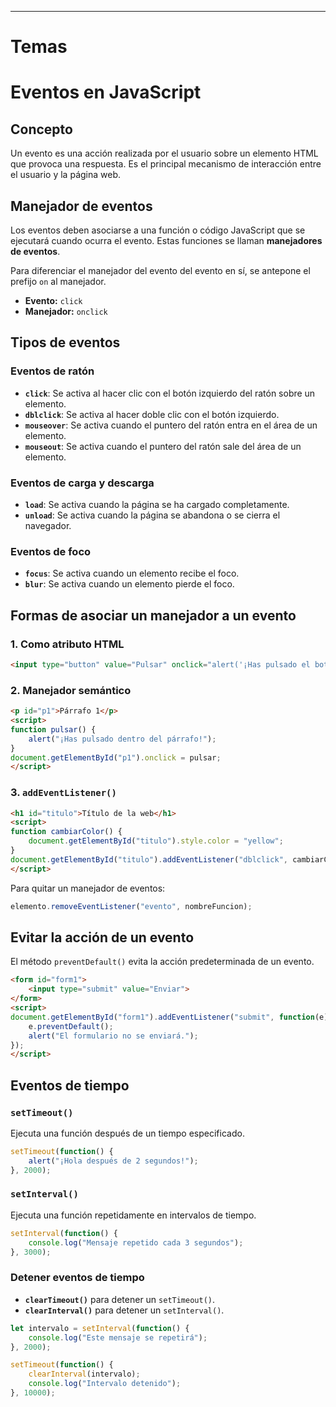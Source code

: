 
---
# Temas

# Eventos en JavaScript

## Concepto

Un evento es una acción realizada por el usuario sobre un elemento HTML que provoca una respuesta. Es el principal mecanismo de interacción entre el usuario y la página web.

## Manejador de eventos

Los eventos deben asociarse a una función o código JavaScript que se ejecutará cuando ocurra el evento. Estas funciones se llaman **manejadores de eventos**.

Para diferenciar el manejador del evento del evento en sí, se antepone el prefijo `on` al manejador.

- **Evento:** `click`
- **Manejador:** `onclick`

## Tipos de eventos

### Eventos de ratón

- **`click`**: Se activa al hacer clic con el botón izquierdo del ratón sobre un elemento.
- **`dblclick`**: Se activa al hacer doble clic con el botón izquierdo.
- **`mouseover`**: Se activa cuando el puntero del ratón entra en el área de un elemento.
- **`mouseout`**: Se activa cuando el puntero del ratón sale del área de un elemento.

### Eventos de carga y descarga

- **`load`**: Se activa cuando la página se ha cargado completamente.
- **`unload`**: Se activa cuando la página se abandona o se cierra el navegador.

### Eventos de foco

- **`focus`**: Se activa cuando un elemento recibe el foco.
- **`blur`**: Se activa cuando un elemento pierde el foco.

## Formas de asociar un manejador a un evento

### 1. Como atributo HTML

```html
<input type="button" value="Pulsar" onclick="alert('¡Has pulsado el botón!')">
```

### 2. Manejador semántico

```html
<p id="p1">Párrafo 1</p>
<script>
function pulsar() {
    alert("¡Has pulsado dentro del párrafo!");
}
document.getElementById("p1").onclick = pulsar;
</script>
```

### 3. `addEventListener()`

```html
<h1 id="titulo">Título de la web</h1>
<script>
function cambiarColor() {
    document.getElementById("titulo").style.color = "yellow";
}
document.getElementById("titulo").addEventListener("dblclick", cambiarColor);
</script>
```

Para quitar un manejador de eventos:

```javascript
elemento.removeEventListener("evento", nombreFuncion);
```

## Evitar la acción de un evento

El método `preventDefault()` evita la acción predeterminada de un evento.

```html
<form id="form1">
    <input type="submit" value="Enviar">
</form>
<script>
document.getElementById("form1").addEventListener("submit", function(e) {
    e.preventDefault();
    alert("El formulario no se enviará.");
});
</script>
```

## Eventos de tiempo

### `setTimeout()`

Ejecuta una función después de un tiempo especificado.

```javascript
setTimeout(function() {
    alert("¡Hola después de 2 segundos!");
}, 2000);
```

### `setInterval()`

Ejecuta una función repetidamente en intervalos de tiempo.

```javascript
setInterval(function() {
    console.log("Mensaje repetido cada 3 segundos");
}, 3000);
```

### Detener eventos de tiempo

- **`clearTimeout()`** para detener un `setTimeout()`.
- **`clearInterval()`** para detener un `setInterval()`.

```javascript
let intervalo = setInterval(function() {
    console.log("Este mensaje se repetirá");
}, 2000);

setTimeout(function() {
    clearInterval(intervalo);
    console.log("Intervalo detenido");
}, 10000);
```
